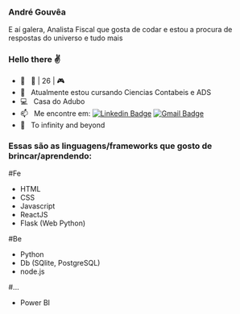 ### André Gouvêa
E aí galera, Analista Fiscal que gosta de codar e estou a procura de respostas do universo e tudo mais
### Hello there :v:
<!--
**anderefelip/anderefelip** is a ✨ _special_ ✨ repository because its `README.md` (this file) appears on your GitHub profile.

Here are some ideas to get you started:
-->
- 💬 &nbsp; :seedling: | 26 | :video_game:
- :rocket: &nbsp; Atualmente estou cursando Ciencias Contabeis e ADS
- :computer: &nbsp; Casa do Adubo
- 📫 &nbsp; Me encontre em: [![Linkedin Badge](https://img.shields.io/badge/-AndreGouvea-blue?style=flat-square&logo=Linkedin&logoColor=white&link=https://www.linkedin.com/mwlite/in/andr%C3%A9-gouv%C3%AAa-a29ba8195)](https://www.linkedin.com/mwlite/in/andr%C3%A9-gouv%C3%AAa-a29ba8195) 
[![Gmail Badge](https://img.shields.io/badge/--c14438?style=flat-square&logo=Gmail&logoColor=white&link=mailto:andregouveaf@gmail.com)](mailto:andregouveaf@gmail.com)
- :milky_way:  &nbsp; To infinity and beyond

### Essas são as linguagens/frameworks que gosto de brincar/aprendendo:

#Fe
- HTML
- CSS
- Javascript
- ReactJS
- Flask (Web Python)

#Be
- Python
- Db (SQlite, PostgreSQL)
- node.js

#...
- Power BI
